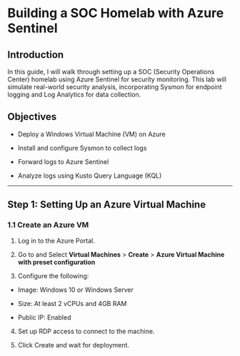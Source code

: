 # Building a SOC Homelab with Azure Sentinel

## Introduction

In this guide, I will walk through setting up a SOC (Security Operations Center) homelab using Azure Sentinel for security monitoring. This lab will simulate real-world security analysis, incorporating Sysmon for endpoint logging and Log Analytics for data collection.

## Objectives

*  Deploy a Windows Virtual Machine (VM) on Azure

*  Install and configure Sysmon to collect logs

*  Forward logs to Azure Sentinel

*  Analyze logs using Kusto Query Language (KQL)

---------------------------------------------------------------------

## Step 1: Setting Up an Azure Virtual Machine

### 1.1 Create an Azure VM

1. Log in to the Azure Portal.

2. Go to and Select **Virtual Machines** > **Create** > **Azure Virtual Machine with preset configuration**

3. Configure the following:

*  Image: Windows 10 or Windows Server

*  Size: At least 2 vCPUs and 4GB RAM

*  Public IP: Enabled

4. Set up RDP access to connect to the machine.

5. Click Create and wait for deployment.
